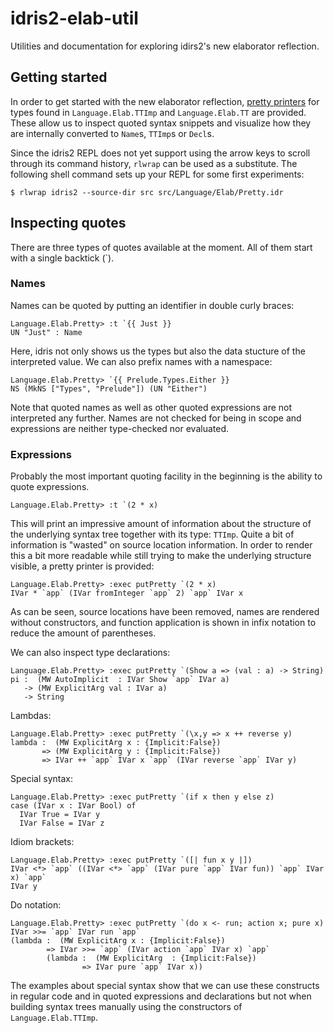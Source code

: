# idris2-elab-util
Utilities and documentation for exploring idirs2's new elaborator reflection.

## Getting started
In order to get started with the new elaborator reflection,
[pretty printers](/src/Language/Elab/Pretty.idr)
for types found in `Language.Elab.TTImp` and `Language.Elab.TT` are provided.
These allow us to inspect quoted syntax snippets and visualize
how they are internally converted to `Name`s, `TTImp`s or `Decl`s.

Since the idris2 REPL does not yet support using the arrow keys
to scroll through its command history, `rlwrap` can be used as a substitute.
The following shell command sets up your REPL for some first experiments:

```
$ rlwrap idris2 --source-dir src src/Language/Elab/Pretty.idr
```

## Inspecting quotes
There are three types of quotes available at the moment.
All of them start with a single backtick (\`).

### Names
Names can be quoted by putting an identifier in double
curly braces:

```
Language.Elab.Pretty> :t `{{ Just }}
UN "Just" : Name
```

Here, idris not only shows us the types but also the
data stucture of the interpreted value. We can also
prefix names with a namespace:

```
Language.Elab.Pretty> `{{ Prelude.Types.Either }}
NS (MkNS ["Types", "Prelude"]) (UN "Either")
```

Note that quoted names as well as other quoted expressions
are not interpreted any further. Names are not checked for
being in scope and expressions are neither type-checked nor
evaluated.

### Expressions
Probably the most important quoting facility in the beginning
is the ability to quote expressions.

```
Language.Elab.Pretty> :t `(2 * x)
```

This will print an impressive amount of information about the structure
of the underlying syntax tree together with its type: `TTImp`.
Quite a bit of information is "wasted" on source location
information. In order to render this a bit more readable while still
trying to make the underlying structure visible, a
pretty printer is provided:

```
Language.Elab.Pretty> :exec putPretty `(2 * x)
IVar * `app` (IVar fromInteger `app` 2) `app` IVar x
```

As can be seen, source locations have been removed, names
are rendered without constructors, and
function application is shown in infix notation to
reduce the amount of parentheses.

We can also inspect type declarations:

```
Language.Elab.Pretty> :exec putPretty `(Show a => (val : a) -> String)
pi :  (MW AutoImplicit  : IVar Show `app` IVar a)
   -> (MW ExplicitArg val : IVar a)
   -> String
```

Lambdas:

```
Language.Elab.Pretty> :exec putPretty `(\x,y => x ++ reverse y)
lambda :  (MW ExplicitArg x : {Implicit:False})
       => (MW ExplicitArg y : {Implicit:False})
       => IVar ++ `app` IVar x `app` (IVar reverse `app` IVar y)
```

Special syntax:

```
Language.Elab.Pretty> :exec putPretty `(if x then y else z)
case (IVar x : IVar Bool) of
  IVar True = IVar y
  IVar False = IVar z
```

Idiom brackets:

```
Language.Elab.Pretty> :exec putPretty `([| fun x y |])
IVar <*> `app` ((IVar <*> `app` (IVar pure `app` IVar fun)) `app` IVar x) `app`
IVar y
```

Do notation:

```
Language.Elab.Pretty> :exec putPretty `(do x <- run; action x; pure x)
IVar >>= `app` IVar run `app`
(lambda :  (MW ExplicitArg x : {Implicit:False})
        => IVar >>= `app` (IVar action `app` IVar x) `app`
        (lambda :  (MW ExplicitArg  : {Implicit:False})
                => IVar pure `app` IVar x))

```

The examples about special syntax show that we can use these
constructs in regular code and in quoted expressions and declarations
but not when building syntax trees manually using the constructors
of `Language.Elab.TTImp`.
